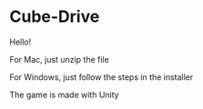 # Cube-Drive
Hello! 

For Mac, just unzip the file 

For Windows, just follow the steps in the installer

The game is made with Unity 
